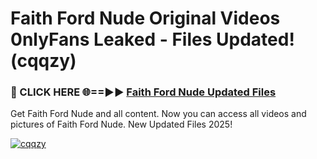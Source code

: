 # Faith Ford Nude Original Videos 0nlyFans Leaked - Files Updated! (cqqzy)

<h3>🔴 CLICK HERE 🌐==►► <a href="https://tinyurl.com/5h6xmrr3" rel="nofollow">Faith Ford Nude Updated Files</a></h3>

Get Faith Ford Nude and all content. Now you can access all videos and pictures of Faith Ford Nude. New Updated Files 2025!

[![cqqzy](https://i.imgur.com/KVD873Z.gif)](https://tinyurl.com/5h6xmrr3)
